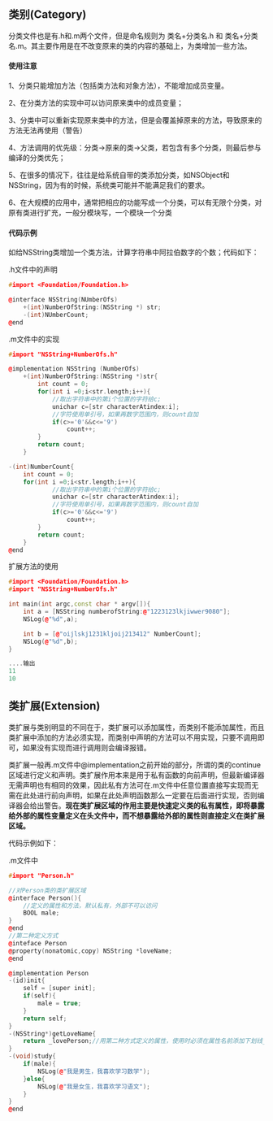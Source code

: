 ## 类别\(Category\)

分类文件也是有.h和.m两个文件，但是命名规则为  类名+分类名.h  和 类名+分类名.m。其主要作用是在不改变原来的类的内容的基础上，为类增加一些方法。

#### 使用注意

1、分类只能增加方法（包括类方法和对象方法），不能增加成员变量。

2、在分类方法的实现中可以访问原来类中的成员变量；

3、分类中可以重新实现原来类中的方法，但是会覆盖掉原来的方法，导致原来的方法无法再使用（警告）

4、方法调用的优先级：分类-&gt;原来的类-&gt;父类，若包含有多个分类，则最后参与编译的分类优先；

5、在很多的情况下，往往是给系统自带的类添加分类，如NSObject和NSString，因为有的时候，系统类可能并不能满足我们的要求。

6、在大规模的应用中，通常把相应的功能写成一个分类，可以有无限个分类，对原有类进行扩充，一般分模块写，一个模块一个分类

#### 代码示例

如给NSString类增加一个类方法，计算字符串中阿拉伯数字的个数；代码如下：

.h文件中的声明

```cpp
#import <Foundation/Foundation.h>

@interface NSString(NUmberOfs)
    +(int)NumberOfString:(NSString *) str;
    -(int)NUmberCount;
@end
```

.m文件中的实现

```cpp
#import "NSString+NumberOfs.h"

@implementation NSString (NumberOfs)
    +(int)NumberOfString:(NSString *)str{
        int count = 0;
        for(int i =0;i<str.length;i++){
            //取出字符串中的第i个位置的字符给c;
            unichar c=[str characterAtindex:i];
            //字符使用单引号，如果再数字范围内，则count自加
            if(c>='0'&&c<='9')
                count++;
        }
        return count;
    }

-(int)NumberCount{
    int count = 0;
    for(int i =0;i<str.length;i++){
            //取出字符串中的第i个位置的字符给c;
            unichar c=[str characterAtindex:i];
            //字符使用单引号，如果再数字范围内，则count自加
            if(c>='0'&&c<='9')
                count++;
        }
        return count;
    }
@end
```

扩展方法的使用

```cpp
#import <Foundation/Foundation.h>
#import "NSString+NumberOfs.h"

int main(int argc,const char * argv[]){
    int a = [NSString numberofString:@"1223123lkjiwwer9080"];
    NSLog(@"%d",a);

    int b = [@"oijlskj1231kljoij213412" NumberCount];
    NSLog(@"%d",b);
}

....输出
11
10
```

## 类扩展\(Extension\)

类扩展与类别明显的不同在于，类扩展可以添加属性，而类别不能添加属性，而且类扩展中添加的方法必须实现，而类别中声明的方法可以不用实现，只要不调用即可，如果没有实现而进行调用则会编译报错。

类扩展一般再.m文件中@implementation之前开始的部分，所谓的类的continue区域进行定义和声明。类扩展作用本来是用于私有函数的向前声明，但最新编译器无需声明也有相同的效果，因此私有方法可在.m文件中任意位置直接写实现而无需在此处进行前向声明，如果在此处声明函数那么一定要在后面进行实现，否则编译器会给出警告。**现在类扩展区域的作用主要是快速定义类的私有属性，即将暴露给外部的属性变量定义在头文件中，而不想暴露给外部的属性则直接定义在类扩展区域。**

代码示例如下：

.m文件中

```cpp
#import "Person.h"

//对Person类的类扩展区域
@interface Person(){
    //定义的属性和方法，默认私有，外部不可以访问
    BOOL male;
}
@end
//第二种定义方式
@inteface Person
@property(nonatomic,copy) NSString *loveName;
@end

@implementation Person
-(id)init{
    self = [super init];
    if(self){
        male = true;
    }
    return self;
}
-(NSString*)getLoveName{
    return _lovePerson;//用第二种方式定义的属性，使用时必须在属性名前添加下划线_
}
-(void)study{
    if(male){
        NSLog(@"我是男生，我喜欢学习数学");
    }else{
        NSLog(@"我是女生，我喜欢学习语文");
    }
}
@end
```



